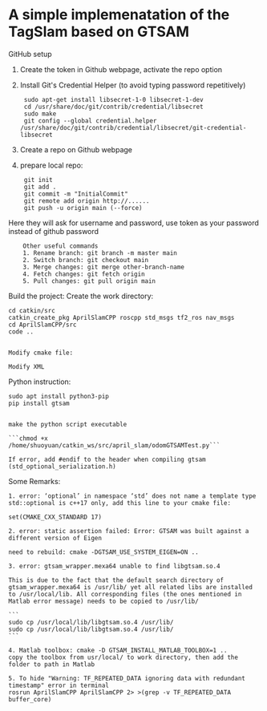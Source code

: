 # A simple implemenatation of the TagSlam based on GTSAM 
GitHub setup

1. Create the token in Github webpage, activate the repo option
2. Install Git's Credential Helper (to avoid typing password repetitively) 

		sudo apt-get install libsecret-1-0 libsecret-1-dev
		cd /usr/share/doc/git/contrib/credential/libsecret
		sudo make
		git config --global credential.helper /usr/share/doc/git/contrib/credential/libsecret/git-credential-libsecret

4. Create a repo on Github webpage
5. prepare local repo:

		
		git init
		git add .
		git commit -m "InitialCommit"
		git remote add origin http://......
		git push -u origin main (--force)
		

Here they will ask for username and password, use token as your password instead of github password

		Other useful commands
		1. Rename branch: git branch -m master main
		2. Switch branch: git checkout main
		3. Merge changes: git merge other-branch-name
		4. Fetch changes: git fetch origin
		5. Pull changes: git pull origin main


Build the project: 
    Create the work directory:

	
	cd catkin/src
	catkin_create_pkg AprilSlamCPP roscpp std_msgs tf2_ros nav_msgs
	cd AprilSlamCPP/src
	code ..
	

    Modify cmake file:
    
    Modify XML
	


Python instruction:

	
	sudo apt install python3-pip
	pip install gtsam
	

	make the python script executable

	```chmod +x /home/shuoyuan/catkin_ws/src/april_slam/odomGTSAMTest.py```

	If error, add #endif to the header when compiling gtsam (std_optional_serialization.h)




Some Remarks: 

	1. error: ‘optional’ in namespace ‘std’ does not name a template type
	std::optional is c++17 only, add this line to your cmake file:

	set(CMAKE_CXX_STANDARD 17)

	2. error: static assertion failed: Error: GTSAM was built against a different version of Eigen

	need to rebuild: cmake -DGTSAM_USE_SYSTEM_EIGEN=ON ..

	3. error: gtsam_wrapper.mexa64 unable to find libgtsam.so.4

	This is due to the fact that the default search directory of gtsam_wrapper.mexa64 is /usr/lib/ yet all related libs are installed to /usr/local/lib. All corresponding files (the ones mentioned in Matlab error message) needs to be copied to /usr/lib/

	```
	sudo cp /usr/local/lib/libgtsam.so.4 /usr/lib/
	sudo cp /usr/local/lib/libgtsam.so.4 /usr/lib/
	```
		
	4. Matlab toolbox: cmake -D GTSAM_INSTALL_MATLAB_TOOLBOX=1 ..
	copy the toolbox from usr/local/ to work directory, then add the folder to path in Matlab

	5. To hide "Warning: TF_REPEATED_DATA ignoring data with redundant timestamp" error in terminal
	rosrun AprilSlamCPP AprilSlamCPP 2> >(grep -v TF_REPEATED_DATA buffer_core)

